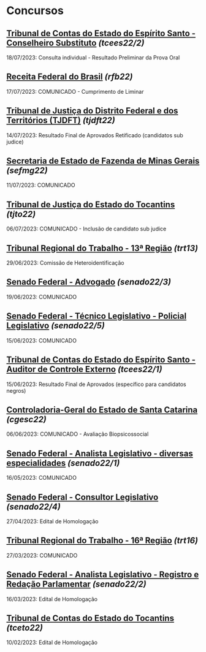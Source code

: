 # Concursos

## [Tribunal de Contas do Estado do Espírito Santo - Conselheiro Substituto](./tcees22-2/) *(tcees22/2)*
18/07/2023: Consulta individual - Resultado Preliminar da Prova Oral

## [Receita Federal do Brasil](./rfb22/) *(rfb22)*
17/07/2023: COMUNICADO - Cumprimento de Liminar

## [Tribunal de Justiça do Distrito Federal e dos Territórios (TJDFT)](./tjdft22/) *(tjdft22)*
14/07/2023: Resultado Final de Aprovados Retificado (candidatos sub judice)

## [Secretaria de Estado de Fazenda de Minas Gerais](./sefmg22/) *(sefmg22)*
11/07/2023: COMUNICADO

## [Tribunal de Justiça do Estado do Tocantins](./tjto22/) *(tjto22)*
06/07/2023: COMUNICADO - Inclusão de candidato sub judice

## [Tribunal Regional do Trabalho - 13ª Região](./trt13/) *(trt13)*
29/06/2023: Comissão de Heteroidentificação

## [Senado Federal - Advogado](./senado22-3/) *(senado22/3)*
19/06/2023: COMUNICADO

## [Senado Federal - Técnico Legislativo - Policial Legislativo](./senado22-5/) *(senado22/5)*
15/06/2023: COMUNICADO

## [Tribunal de Contas do Estado do Espírito Santo - Auditor de Controle Externo](./tcees22-1/) *(tcees22/1)*
15/06/2023: Resultado Final de Aprovados (específico para candidatos negros)

## [Controladoria-Geral do Estado de Santa Catarina](./cgesc22/) *(cgesc22)*
06/06/2023: COMUNICADO - Avaliação Biopsicossocial

## [Senado Federal - Analista Legislativo - diversas especialidades](./senado22-1/) *(senado22/1)*
16/05/2023: COMUNICADO

## [Senado Federal - Consultor Legislativo](./senado22-4/) *(senado22/4)*
27/04/2023: Edital de Homologação

## [Tribunal Regional do Trabalho - 16ª Região](./trt16/) *(trt16)*
27/03/2023: COMUNICADO

## [Senado Federal - Analista Legislativo - Registro e Redação Parlamentar](./senado22-2/) *(senado22/2)*
16/03/2023: Edital de Homologação

## [Tribunal de Contas do Estado do Tocantins](./tceto22/) *(tceto22)*
10/02/2023: Edital de Homologação
